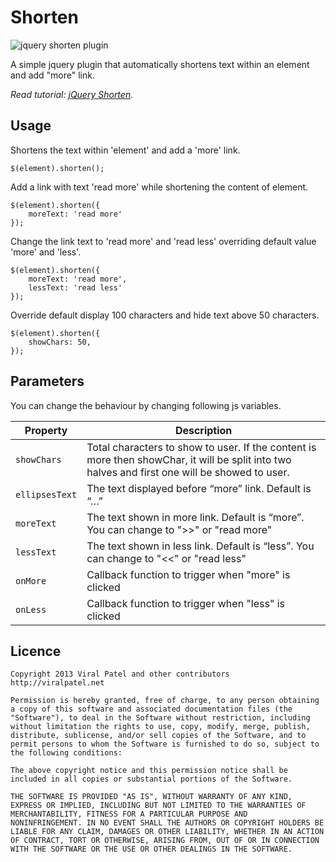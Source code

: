 Shorten
=======

![jquery shorten plugin](http://img.viralpatel.net/2010/12/show-more-link.png "jquery shorten plugin")

A simple jquery plugin that automatically shortens text within an element and add "more" link.

*Read tutorial: [jQuery Shorten](http://viralpatel.net/blogs/dynamically-shortened-text-show-more-link-jquery/).*

Usage
-----
Shortens the text within 'element' and add a 'more' link.

    $(element).shorten();

Add a link with text 'read more' while shortening the content of element.

	$(element).shorten({
		moreText: 'read more'
	});

Change the link text to 'read more' and 'read less' overriding default value 'more' and 'less'.

	$(element).shorten({
		moreText: 'read more',
		lessText: 'read less'
	});

Override default display 100 characters and hide text above 50 characters.

	$(element).shorten({
		showChars: 50,
	});

Parameters
----------
You can change the behaviour by changing following js variables.

| Property       | Description                                                                               |
| -------------- | ----------------------------------------------------------------------------------------- |
| `showChars`     | Total characters to show to user. If the content is more then showChar, it will be split into two halves and first one will be showed to user.                                                                                  |
| `ellipsesText` | The text displayed before “more” link. Default is “…”                                     |
| `moreText`     | The text shown in more link. Default is “more”. You can change to ">>" or "read more"     |
| `lessText`     | The text shown in less link. Default is “less”. You can change to "<<" or "read less"     |
| `onMore`       | Callback function to trigger when "more" is clicked                                       |
| `onLess`       | Callback function to trigger when "less" is clicked                                       |


Licence
-------

	Copyright 2013 Viral Patel and other contributors
	http://viralpatel.net

	Permission is hereby granted, free of charge, to any person obtaining
	a copy of this software and associated documentation files (the
	"Software"), to deal in the Software without restriction, including
	without limitation the rights to use, copy, modify, merge, publish,
	distribute, sublicense, and/or sell copies of the Software, and to
	permit persons to whom the Software is furnished to do so, subject to
	the following conditions:

	The above copyright notice and this permission notice shall be
	included in all copies or substantial portions of the Software.

	THE SOFTWARE IS PROVIDED "AS IS", WITHOUT WARRANTY OF ANY KIND,
	EXPRESS OR IMPLIED, INCLUDING BUT NOT LIMITED TO THE WARRANTIES OF
	MERCHANTABILITY, FITNESS FOR A PARTICULAR PURPOSE AND
	NONINFRINGEMENT. IN NO EVENT SHALL THE AUTHORS OR COPYRIGHT HOLDERS BE
	LIABLE FOR ANY CLAIM, DAMAGES OR OTHER LIABILITY, WHETHER IN AN ACTION
	OF CONTRACT, TORT OR OTHERWISE, ARISING FROM, OUT OF OR IN CONNECTION
	WITH THE SOFTWARE OR THE USE OR OTHER DEALINGS IN THE SOFTWARE.

